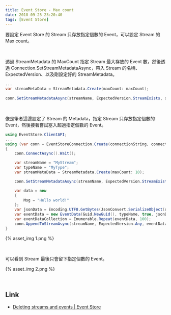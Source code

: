 ```yaml
---
title: Event Store - Max count
date: 2018-09-25 23:20:40
tags: [Event Store]
---
```


要設定 Event Store 的 Stream 只存放指定個數的 Event，可以設定 Stream 的 Max count。  

<!-- More -->

<br/>


透過 StreamMetadata 的 MaxCount 指定 Stream 最大存放的 Event 數，然後透過 Connection.SetStreamMetadataAsync，帶入 Stream 的名稱、ExpectedVersion、以及剛設定好的 StreamMetadata。  

```C#
...
var streamMetaData = StreamMetadata.Create(maxCount: maxCount);
    
conn.SetStreamMetadataAsync(streamName, ExpectedVersion.StreamExists, streamMetaData).Wait();
```

<br/>


像是筆者這邊設定了 Stream 的 Metadata，指定 Stream 只存放指定個數的 Event，然後接著嘗試塞入超過指定個數的 Event。  

```C#
using EventStore.ClientAPI;
...
using (var conn = EventStoreConnection.Create(connectionString, connectionName))
{
    conn.ConnectAsync().Wait();

    var streamName = "MyStream";
    var typeName = "MyType";
    var streamMetaData = StreamMetadata.Create(maxCount: 10);

    conn.SetStreamMetadataAsync(streamName, ExpectedVersion.StreamExists, streamMetaData).Wait();

    var data = new
    {
        Msg = "Hello world!"
    };
    var jsonData = Encoding.UTF8.GetBytes(JsonConvert.SerializeObject(data));
    var eventData = new EventData(Guid.NewGuid(), typeName, true, jsonData, null);
    var eventDataCollection = Enumerable.Repeat(eventData, 100);
    conn.AppendToStreamAsync(streamName, ExpectedVersion.Any, eventDataCollection).Wait();
}
```

{% asset_img 1.png %}
 
<br/>


可以看到 Stream 最後只會留下指定個數的 Event。  

{% asset_img 2.png %}
 
<br/>


Link
----
* [Deleting streams and events | Event Store](https://eventstore.org/docs/server/deleting-streams-and-events/index.html)
